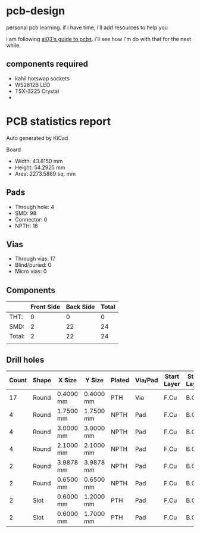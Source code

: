 # pcb-design
personal pcb learning. if i have time, i'll add resources to help you


i am following [ai03's guide to pcbs](https://wiki.ai03.com/books/pcb-design/chapter/pcb-designer-guide). i'll see how i'm do with that for the next while.

## components required

 - kahil hotswap sockets
 - WS2812B LED
 - TSX-3225 Crystal
 -  

# PCB statistics report
Auto generated by KiCad

Board
- Width: 43.8150 mm
- Height: 54.2925 mm
- Area: 2273.5889 sq. mm

Pads
----
- Through hole: 4
- SMD: 98
- Connector: 0
- NPTH: 16

Vias
----
- Through vias: 17
- Blind/buried: 0
- Micro vias: 0

Components
----------

|        | Front Side | Back Side | Total |
|--------|------------|-----------|-------|
|THT:    |         0  |        0  |    0  |
|SMD:    |         2  |       22  |   24  |
|Total:  |         2  |       22  |   24  |
|        |            |           |       |

Drill holes
-----------

| Count | Shape |    X Size |    Y Size | Plated | Via/Pad | Start Layer | Stop Layer |
|-------|-------|-----------|-----------|--------|---------|-------------|------------|
|    17 | Round | 0.4000 mm | 0.4000 mm |    PTH |     Via |        F.Cu |       B.Cu |
|     4 | Round | 1.7500 mm | 1.7500 mm |   NPTH |     Pad |        F.Cu |       B.Cu |
|     4 | Round | 3.0000 mm | 3.0000 mm |   NPTH |     Pad |        F.Cu |       B.Cu |
|     4 | Round | 2.1000 mm | 2.1000 mm |   NPTH |     Pad |        F.Cu |       B.Cu |
|     2 | Round | 3.9878 mm | 3.9878 mm |   NPTH |     Pad |        F.Cu |       B.Cu |
|     2 | Round | 0.6500 mm | 0.6500 mm |   NPTH |     Pad |        F.Cu |       B.Cu |
|     2 |  Slot | 0.6000 mm | 1.2000 mm |    PTH |     Pad |        F.Cu |       B.Cu |
|     2 |  Slot | 0.6000 mm | 1.7000 mm |    PTH |     Pad |        F.Cu |       B.Cu |
